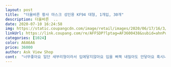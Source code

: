 ```yaml
---
layout: post 
title:  "더올바른 황사 마스크 성인용 KF94 대형, 1개입, 30개" 
description: 더올바른  ..
date: 2020-07-10 16:24:58 
img: https://static.coupangcdn.com/image/retail/images/2020/06/17/16/3/1622d85b-0803-4166-a0d1-463c8a15ffb0.jpg 
linkUrl: https://link.coupang.com/re/AFFSDP?lptag=AF3600438&subid=ahnPublicAsk&pageKey=1713015925&itemId=2915246538&vendorItemId=70903918048&traceid=V0-113-2b9cdd7fd21fe869 
categories: [1024] 
color: A6A6A6 
price: 36000 
author: Ask View Shop 
cont:  "너무좋아요 일단 새부리형이라서 입에닿지않아요 입을 삐쭉 내밀아도 안닿아요 혹시나하고 메롱을해봣는데,,닿지않아요 ㅋㅋㅋ절대절대 입술지워질일없을듯해요옆모습은 지못미 안습같지만 그런거 따질때가 아니잖아요일단은 오래쓰고 일하셔야하는 분들은 편하실듯해요 일단안쪽공간 확보가 넓다보니 숨쉬기가 편하구요 숨들이쉴때 따라붙던 마스크한겹 없으니 깔끔하구요 특히여자분들 화장하고 마스크벗으면 흉하잖아요ㅋㅋ일단 입술흉한거하나 없어진다는건 장담합니다얼굴전제적으로 밀착력좋아요 그게제일 중요한것같아요 답답한걸떠나서 마스크쓰는이유가 차단이니까요제얼굴형과 찰떡인진몰라도 전 넘맘에들었어요많이 많이 쟁여두고싶은욕구가 샘솟지만,,못사시는분들을위해 양보해야겟죠,,ㅠ취소될까봐 사고싶어도 못사요ㅠㅠ<br/>두께도 얇은편이라 많이 덥지는 않을 것 같지만 여름엔 숨찰것 같아서 가을에 쓰려구요<br/>마스크 재질이 맨들맨들한게 넘좋네요!<br/>봉투가 투명해서 안에도잘보이고 깨끗하고<br/>사이즈가 줄자로 쟀을 때는 쓰던 것보다커보였는데써보니까 많이 크지 않고 딱좋아요 귀 끈도 두꺼워서 안아플것같고 제조일자도 최신이고 30매가 1매 개별포장이 10장씩 고무줄로 묶어서 박스에 담아져있어요<br/>새부리형만 좋아하는 큰 애 5학년인데 딱 이쁘고 편하게 맞구요<br/>입이 절대 안닿아서 좋다네요^^<br/>처음보는 마스크인데, 입체형이라 좋았고, 디자인이 심플하네요.<br/> 무엇보다 제품명이 공감이 가네요.<br/> ^^ 공적보다 착한 가격에 감사드리며, 잘 사용하겠습니다.<br/><br/>" 
---
```

